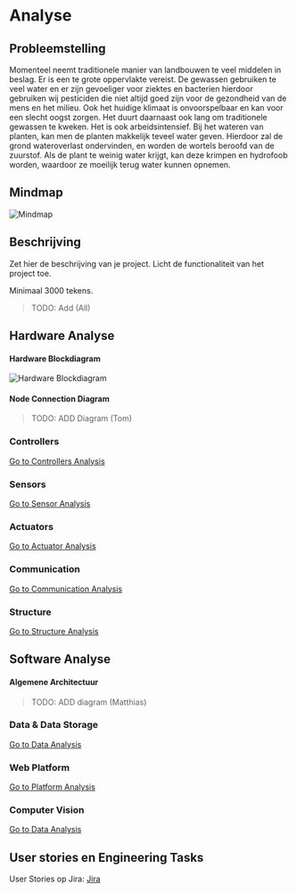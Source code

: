 # Analyse

## Probleemstelling

Momenteel neemt traditionele manier van landbouwen te veel middelen in beslag. Er is een te grote oppervlakte vereist. De gewassen gebruiken te veel water en er zijn gevoeliger voor ziektes en bacterien hierdoor gebruiken wij pesticiden die niet altijd goed zijn voor de gezondheid van de mens en het milieu. Ook het huidige klimaat is onvoorspelbaar en kan voor een slecht oogst zorgen. Het duurt daarnaast ook lang om traditionele gewassen te kweken. Het is ook arbeidsintensief.
Bij het wateren van planten, kan men de planten makkelijk teveel water geven. Hierdoor zal de grond wateroverlast ondervinden, en worden de wortels beroofd van de zuurstof. Als de plant te weinig water krijgt, kan deze krimpen en hydrofoob worden, waardoor ze moeilijk terug water kunnen opnemen.

## Mindmap

![Mindmap](https://raw.githubusercontent.com/AP-Elektronica-ICT/jp19-lafa/analysis/doc/img/analysis/mindmap.png)

## Beschrijving

Zet hier de beschrijving van je project. Licht de functionaliteit van het
project toe.

Minimaal 3000 tekens.

> TODO: Add (All)

## Hardware Analyse
#### Hardware Blockdiagram
![Hardware Blockdiagram](https://raw.githubusercontent.com/AP-Elektronica-ICT/jp19-lafa/analysis/doc/img/analysis/hardware_blockdiagram.png)

#### Node Connection Diagram
> TODO: ADD Diagram (Tom)

### Controllers
[Go to Controllers Analysis](../analysis/hardware/Controllers.md)
### Sensors
[Go to Sensor Analysis](../analysis/hardware/Sensors.md)
### Actuators
[Go to Actuator Analysis](../analysis/hardware/Actuators.md)
### Communication
[Go to Communication Analysis](../analysis/hardware/Communication.md)
### Structure
[Go to Structure Analysis](../analysis/hardware/Structure.md)

## Software Analyse
#### Algemene Architectuur
> TODO: ADD diagram (Matthias)
### Data & Data Storage
[Go to Data Analysis](../analysis/software/Data.md)
### Web Platform
[Go to Platform Analysis](../analysis/software/Platform.md)
### Computer Vision
[Go to Data Analysis](../analysis/software/Vision.md)


## User stories en Engineering Tasks

User Stories op Jira: [Jira](https://jira.ap.be/projects/JP19LAFA/summary)

